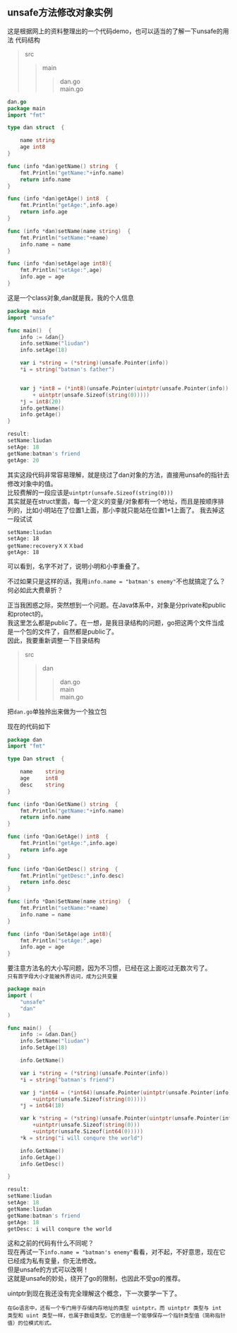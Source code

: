 ## unsafe方法修改对象实例

这是根据网上的资料整理出的一个代码demo，也可以适当的了解一下unsafe的用法
代码结构
>src  
>>main  
>>>dan.go  
>>>main.go  

```go
dan.go
package main
import "fmt"

type dan struct  {

	name string
	age int8
}

func (info *dan)getName() string  {
	fmt.Println("getName:"+info.name)
	return info.name
}

func (info *dan)getAge() int8  {
	fmt.Println("getAge:",info.age)
	return info.age
}

func (info *dan)setName(name string)  {
	fmt.Println("setName:"+name)
	info.name = name
}

func (info *dan)setAge(age int8){
	fmt.Println("setAge:",age)
	info.age = age
}
```
这是一个class对象,dan就是我，我的个人信息

```go
package main
import "unsafe"

func main()  {
	info := &dan{}
	info.setName("liudan")
	info.setAge(18)

	var i *string = (*string)(unsafe.Pointer(info))
	*i = string("batman's father")


	var j *int8 = (*int8)(unsafe.Pointer(uintptr(unsafe.Pointer(info)) 
		+ uintptr(unsafe.Sizeof(string(0)))))
	*j = int8(20)
	info.getName()
	info.getAge()
}

result:
setName:liudan
setAge: 18
getName:batman's friend
getAge: 20
```
其实这段代码非常容易理解，就是绕过了dan对象的方法，直接用unsafe的指针去修改对象中的值。  
比较费解的一段应该是`uintptr(unsafe.Sizeof(string(0)))`  
其实就是在struct里面，每一个定义的变量/对象都有一个地址，而且是按顺序排列的，比如小明站在了位置1上面，那小李就只能站在位置1+1上面了。 
我去掉这一段试试  
```
setName:liudan
setAge: 18
getName:recoveryＸＸＸbad
getAge: 18
```
可以看到，名字不对了，说明小明和小李重叠了。  

不过如果只是这样的话，我用`info.name = "batman's enemy"`不也就搞定了么？何必如此大费章折？  

正当我困惑之际，突然想到一个问题。在Java体系中，对象是分private和public和protect的。  
我这里怎么都是public了。在一想，是我目录结构的问题，go把这两个文件当成是一个包的文件了，自然都是public了。  
因此，我要重新调整一下目录结构  
>src  
>>dan  
>>>dan.go  
>>main  
>>>main.go  

把`dan.go`单独拎出来做为一个独立包

现在的代码如下
```go
package dan
import "fmt"

type Dan struct  {

	name 	string
	age 	int8
	desc 	string
}

func (info *Dan)GetName() string  {
	fmt.Println("getName:"+info.name)
	return info.name
}

func (info *Dan)GetAge() int8  {
	fmt.Println("getAge:",info.age)
	return info.age
}

func (info *Dan)GetDesc() string  {
	fmt.Println("getDesc:",info.desc)
	return info.desc
}

func (info *Dan)SetName(name string)  {
	fmt.Println("setName:"+name)
	info.name = name
}

func (info *Dan)SetAge(age int8){
	fmt.Println("setAge:",age)
	info.age = age
}
```
要注意方法名的大小写问题，因为不习惯，已经在这上面吃过无数次亏了。  
`只有首字母大小才能被外界访问，成为公共变量`  

```go
package main
import (
	"unsafe"
	"dan"
)

func main()  {
	info := &dan.Dan{}
	info.SetName("liudan")
	info.SetAge(18)

	info.GetName()

	var i *string = (*string)(unsafe.Pointer(info))
	*i = string("batman's friend")

	var j *int64 = (*int64)(unsafe.Pointer(uintptr(unsafe.Pointer(info))
		+uintptr(unsafe.Sizeof(string(0)))))
	*j = int64(18)

	var k *string = (*string)(unsafe.Pointer(uintptr(unsafe.Pointer(info))
		+uintptr(unsafe.Sizeof(string(0)))
		+uintptr(unsafe.Sizeof(int64(0)))))
	*k = string("i will conqure the world")

	info.GetName()
	info.GetAge()
	info.GetDesc()

}

result:
setName:liudan
setAge: 18
getName:liudan
getName:batman's friend
getAge: 18
getDesc: i will conqure the world
```

这和之前的代码有什么不同呢？  
现在再试一下`info.name = "batman's enemy"`看看，对不起，不好意思，现在它已经成为私有变量，你无法修改。  
但是unsafe的方式可以改啊！  
这就是unsafe的妙处，绕开了go的限制，也因此不受go的推荐。  

uintptr到现在我还没有完全理解这个概念，下一次要学一下了。  

```
在Go语言中，还有一个专门用于存储内存地址的类型 uintptr。而 uintptr 类型与 int 类型和 uint 类型一样，也属于数组类型。它的值是一个能够保存一个指针类型值（简称指针值）的位模式形式。
```


